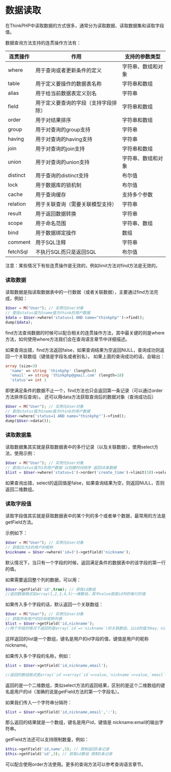 # 数据读取

在ThinkPHP中读取数据的方式很多，通常分为读取数据、读取数据集和读取字段值。

数据查询方法支持的连贯操作方法有：


|连贯操作	|作用	|支持的参数类型|
|----|-----|-----|
|where	|用于查询或者更新条件的定义	|字符串、数组和对象|
|table	|用于定义要操作的数据表名称	|字符串和数组|
|alias	|用于给当前数据表定义别名	|字符串|
|field	|用于定义要查询的字段（支持字段排除）	|字符串和数组|
|order	|用于对结果排序	|字符串和数组|
|group	|用于对查询的group支持	|字符串|
|having	|用于对查询的having支持	|字符串|
|join	|用于对查询的join支持	|字符串和数组|
|union	|用于对查询的union支持	|字符串、数组和对象|
|distinct	|用于查询的distinct支持	|布尔值|
|lock	|用于数据库的锁机制|	布尔值|
|cache	|用于查询缓存	|支持多个参数|
|relation	|用于关联查询（需要关联模型支持）	|字符串|
|result	|用于返回数据转换	|字符串|
|scope	|用于命名范围	|字符串、数组|
|bind	|用于数据绑定操作	|数组|
|comment	|用于SQL注释	|字符串|
|fetchSql	|不执行SQL而只是返回SQL	|布尔值|

注意：某些情况下有些连贯操作是无效的，例如limit方法对find方法是无效的。

### 读取数据

读取数据是指读取数据表中的一行数据（或者关联数据），主要通过find方法完成，例如：

```php
$User = M("User"); // 实例化User对象
// 查找status值为1name值为think的用户数据 
$data = $User->where('status=1 AND name="thinkphp"')->find();
dump($data);
```

find方法查询数据的时候可以配合相关的连贯操作方法，其中最关键的则是where方法，如何使用where方法我们会在查询语言章节中详细描述。

如果查询出错，find方法返回false，如果查询结果为空返回NULL，查询成功则返回一个关联数组（键值是字段名或者别名）。 如果上面的查询成功的话，会输出：

```php
array (size=3)
  'name' => string 'thinkphp' (length=8)
  'email' => string 'thinkphp@gmail.com' (length=18)
  'status'=> int 1
```

即使满足条件的数据不止一个，find方法也只会返回第一条记录（可以通过order方法排序后查询）。
还可以用data方法获取查询后的数据对象（查询成功后）

```php
$User = M("User"); // 实例化User对象
// 查找status值为1name值为think的用户数据 
$User->where('status=1 AND name="thinkphp"')->find();
dump($User->data());
```

### 读取数据集

读取数据集其实就是获取数据表中的多行记录（以及关联数据），使用select方法，使用示例：

```php
$User = M("User"); // 实例化User对象
// 查找status值为1的用户数据 以创建时间排序 返回10条数据
$list = $User->where('status=1')->order('create_time')->limit(10)->select();
```

如果查询出错，select的返回值是false，如果查询结果为空，则返回NULL，否则返回二维数组。

### 读取字段值

读取字段值其实就是获取数据表中的某个列的多个或者单个数据，最常用的方法是 getField方法。

示例如下：

```php
$User = M("User"); // 实例化User对象
// 获取ID为3的用户的昵称 
$nickname = $User->where('id=3')->getField('nickname');
```

默认情况下，当只有一个字段的时候，返回满足条件的数据表中的该字段的第一行的值。

如果需要返回整个列的数据，可以用：

```php
$User->getField('id',true); // 获取id数组
//返回数据格式如array(1,2,3,4,5)一维数组，其中value就是id列的每行的值
```

如果传入多个字段的话，默认返回一个关联数组：

```php
$User = M("User"); // 实例化User对象
// 获取所有用户的ID和昵称列表 
$list = $User->getField('id,nickname');
//两个字段的情况下返回的是array(`id`=>`nickname`)的关联数组，以id的值为key，nickname字段值为value
```

这样返回的list是一个数组，键名是用户的id字段的值，键值是用户的昵称nickname。

如果传入多个字段的名称，例如：

```php
$list = $User->getField('id,nickname,email');

//返回的数组格式是array(`id`=>array(`id`=>value,`nickname`=>value,`email`=>value))是一个二维数组，key还是id字段的值，但value是整行的array数组，类似于select()方法的结果遍历将id的值设为数组key
```

返回的是一个二维数组，类似select方法的返回结果，区别的是这个二维数组的键名是用户的id（准确的说是getField方法的第一个字段名）。

如果我们传入一个字符串分隔符：

```php
$list = $User->getField('id,nickname,email',':');
```

那么返回的结果就是一个数组，键名是用户id，键值是 nickname:email的输出字符串。

getField方法还可以支持限制数量，例如：

```php
$this->getField('id,name',5); // 限制返回5条记录
$this->getField('id',3); // 获取id数组 限制3条记录
```

可以配合使用order方法使用。更多的查询方法可以参考查询语言章节。

